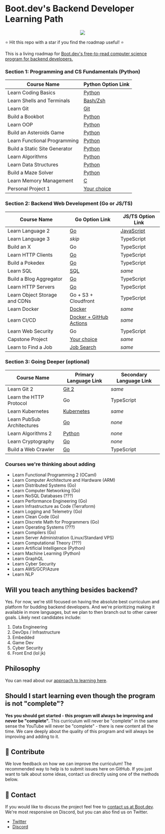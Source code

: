 # Boot.dev's Backend Developer Learning Path

<p align="center">
  <img src="https://github.com/bootdotdev/bootdev/assets/4583705/7a1184f1-bb43-45fa-a363-f18f8309056f" />
</p>

⭐ Hit this repo with a star if you find the roadmap useful! ⭐

This is a living roadmap for [Boot.dev's free-to-read computer science program for backend developers.](https://boot.dev)

### Section 1: Programming and CS Fundamentals (Python)

| Course Name                   | Python Option Link                                                       |
| ----------------------------- | ------------------------------------------------------------------------ |
| Learn Coding Basics           | [Python](https://www.boot.dev/courses/learn-python)                      |
| Learn Shells and Terminals    | [Bash/Zsh](https://www.boot.dev/courses/learn-shells-and-terminals)      |
| Learn Git                     | [Git](https://www.boot.dev/courses/learn-git)                            |
| Build a Bookbot               | [Python](https://www.boot.dev/courses/build-bookbot)                     |
| Learn OOP                     | [Python](https://www.boot.dev/courses/learn-object-oriented-programming) |
| Build an Asteroids Game       | [Python](https://www.boot.dev/courses/build-asteroids)                   |
| Learn Functional Programming  | [Python](https://www.boot.dev/courses/learn-functional-programming)      |
| Build a Static Site Generator | [Python](https://www.boot.dev/courses/build-static-site-generator)       |
| Learn Algorithms              | [Python](https://www.boot.dev/courses/learn-algorithms)                  |
| Learn Data Structures         | [Python](https://www.boot.dev/courses/learn-data-structures)             |
| Build a Maze Solver           | [Python](https://www.boot.dev/courses/build-maze-solver-python)          |
| Learn Memory Management       | [C](https://www.boot.dev/courses/learn-memory-management)                |
| Personal Project 1            | [Your choice](https://www.boot.dev/courses/build-personal-project-1)     |

### Section 2: Backend Web Development (Go or JS/TS)

| Course Name                   | Go Option Link                                                  | JS/TS Option Link                                       |
| ----------------------------- | --------------------------------------------------------------- | ------------------------------------------------------- |
| Learn Language 2              | [Go](https://boot.dev/courses/learn-golang)                     | [JavaScript](https://boot.dev/courses/learn-javascript) |
| Learn Language 3              | _skip_                                                          | TypeScript                                              |
| Build an X                    | Go                                                              | TypeScript                                              |
| Learn HTTP Clients            | [Go](https://boot.dev/courses/learn-http-clients-golang)        | TypeScript                                              |
| Build a Pokedex               | [Go](https://boot.dev/courses/build-pokedex-cli)                | TypeScript                                              |
| Learn SQL                     | [SQL](https://boot.dev/courses/learn-sql)                       | _same_                                                  |
| Build a Blog Aggregator       | [Go](https://boot.dev/courses/build-blog-aggregator)            | TypeScript                                              |
| Learn HTTP Servers            | [Go](https://boot.dev/courses/learn-http-servers)               | TypeScript                                              |
| Learn Object Storage and CDNs | Go + S3 + Cloudfront                                            | TypeScript                                              |
| Learn Docker                  | [Docker](https://boot.dev/courses/learn-docker)                 | _same_                                                  |
| Learn CI/CD                   | [Docker + GitHub Actions](https://boot.dev/courses/learn-ci-cd) | _same_                                                  |
| Learn Web Security            | Go                                                              | TypeScript                                              |
| Capstone Project              | [Your choice](https://boot.dev/courses/build-capstone-project)  | _same_                                                  |
| Learn to Find a Job           | [Job Search](https://www.boot.dev/courses/learn-job-search)     | _same_                                                  |

### Section 3: Going Deeper (optional)

| Course Name                | Primary Language Link                                        | Secondary Language Link |
| -------------------------- | ------------------------------------------------------------ | ----------------------- |
| Learn Git 2                | [Git 2](https://www.boot.dev/courses/learn-git-2)            | _same_                  |
| Learn the HTTP Protocol    | Go                                                           | TypeScript              |
| Learn Kubernetes           | [Kubernetes](https://www.boot.dev/courses/learn-kubernetes)  | _same_                  |
| Learn PubSub Architectures | [Go](https://www.boot.dev/courses/learn-pub-sub)             | _none_                  |
| Learn Algorithms 2         | [Python](https://boot.dev/courses/learn-advanced-algorithms) | _none_                  |
| Learn Cryptography         | [Go](https://boot.dev/courses/learn-cryptography)            | _none_                  |
| Build a Web Crawler        | [Go](https://www.boot.dev/courses/build-web-crawler-golang)  | TypeScript              |

### Courses we're thinking about adding

- Learn Functional Programming 2 (OCaml)
- Learn Computer Architecture and Hardware (ARM)
- Learn Distributed Systems (Go)
- Learn Computer Networking (Go)
- Learn NoSQL Databases (???)
- Learn Performance Engineering (Go)
- Learn Infrastructure as Code (Terraform)
- Learn Logging and Telemetry (Go)
- Learn Clean Code (Go)
- Learn Discrete Math for Programmers (Go)
- Learn Operating Systems (???)
- Learn Compilers (Go)
- Learn Server Administration (Linux/Standard VPS)
- Learn Computational Theory (???)
- Learn Artificial Intelligence (Python)
- Learn Machine Learning (Python)
- Learn GraphQL
- Learn Cyber Security
- Learn AWS/GCP/Azure
- Learn NLP

## Will you teach anything besides backend?

Yes. For now, we're still focused on having the absolute best curriculum and platform for budding backend developers. And we're prioritizing making it available in more languages, but we plan to then branch out to other career goals. Likely next candidates include:

1. Data Engineering
2. DevOps / Infrastructure
3. Embedded
4. Game Dev
5. Cyber Security
6. Front End (lol jk)

## Philosophy

You can read about our [approach to learning here](https://blog.boot.dev/about/).

## Should I start learning even though the program is not "complete"?

**Yes you should get started - this program will always be improving and never be "complete".** This curriculum will never be "complete" in the same sense the YouTube will never be "complete" - there is new content all the time. We care deeply about the quality of this program and will always be improving and adding to it.

## 👏 Contribute

We love feedback on how we can improve the curriculum! The recommended way to help is to submit issues here on GitHub. If you just want to talk about some ideas, contact us directly using one of the methods below.

## 💬 Contact

If you would like to discuss the project feel free to [contact us at Boot.dev](https://blog.boot.dev/contact/). We're most responsive on Discord, but you can also find us on Twitter.

- [Twitter](https://twitter.com/bootdotdev)
- [Discord](https://boot.dev/community)
